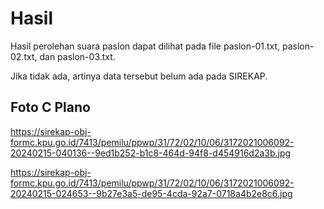 # Hasil

Hasil perolehan suara paslon dapat dilihat pada file paslon-01.txt, paslon-02.txt, dan paslon-03.txt.

Jika tidak ada, artinya data tersebut belum ada pada SIREKAP.

## Foto C Plano

https://sirekap-obj-formc.kpu.go.id/7413/pemilu/ppwp/31/72/02/10/06/3172021006092-20240215-040136--9ed1b252-b1c8-464d-94f8-d454916d2a3b.jpg

https://sirekap-obj-formc.kpu.go.id/7413/pemilu/ppwp/31/72/02/10/06/3172021006092-20240215-024653--9b27e3a5-de95-4cda-92a7-0718a4b2e8c6.jpg
